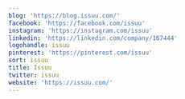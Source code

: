 ```yaml
---
blog: 'https://blog.issuu.com/'
facebook: 'https://facebook.com/issuu'
instagram: 'https://instagram.com/issuu'
linkedin: 'https://linkedin.com/company/167444'
logohandle: issuu
pinterest: 'https://pinterest.com/issuu'
sort: issuu
title: Issuu
twitter: issuu
website: 'https://issuu.com/'
---
```

